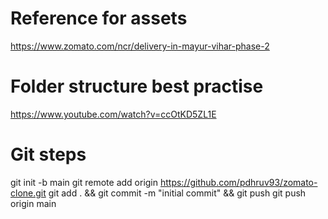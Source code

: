 Reference for assets
=====================================================
https://www.zomato.com/ncr/delivery-in-mayur-vihar-phase-2

Folder structure best practise
======================================================
https://www.youtube.com/watch?v=ccOtKD5ZL1E


Git steps
====================================================
git init -b main git remote add origin https://github.com/pdhruv93/zomato-clone.git git add . && git commit -m "initial commit" && git push git push origin main